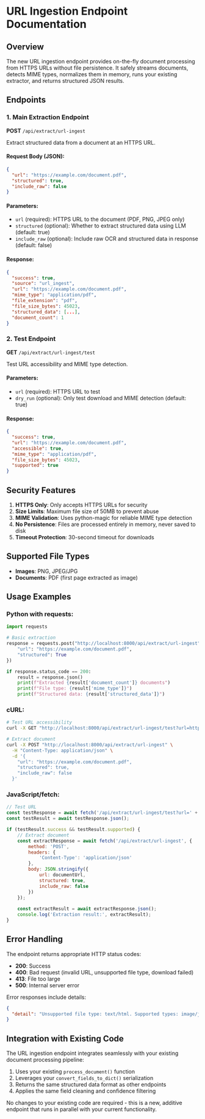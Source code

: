 # URL Ingestion Endpoint Documentation

## Overview

The new URL ingestion endpoint provides on-the-fly document processing from HTTPS URLs without file persistence. It safely streams documents, detects MIME types, normalizes them in memory, runs your existing extractor, and returns structured JSON results.

## Endpoints

### 1. Main Extraction Endpoint

**POST** `/api/extract/url-ingest`

Extract structured data from a document at an HTTPS URL.

#### Request Body (JSON):
```json
{
  "url": "https://example.com/document.pdf",
  "structured": true,
  "include_raw": false
}
```

#### Parameters:
- `url` (required): HTTPS URL to the document (PDF, PNG, JPEG only)
- `structured` (optional): Whether to extract structured data using LLM (default: true)
- `include_raw` (optional): Include raw OCR and structured data in response (default: false)

#### Response:
```json
{
  "success": true,
  "source": "url_ingest",
  "url": "https://example.com/document.pdf",
  "mime_type": "application/pdf",
  "file_extension": "pdf",
  "file_size_bytes": 45023,
  "structured_data": [...],
  "document_count": 1
}
```

### 2. Test Endpoint

**GET** `/api/extract/url-ingest/test`

Test URL accessibility and MIME type detection.

#### Parameters:
- `url` (required): HTTPS URL to test
- `dry_run` (optional): Only test download and MIME detection (default: true)

#### Response:
```json
{
  "success": true,
  "url": "https://example.com/document.pdf",
  "accessible": true,
  "mime_type": "application/pdf",
  "file_size_bytes": 45023,
  "supported": true
}
```

## Security Features

1. **HTTPS Only**: Only accepts HTTPS URLs for security
2. **Size Limits**: Maximum file size of 50MB to prevent abuse
3. **MIME Validation**: Uses python-magic for reliable MIME type detection
4. **No Persistence**: Files are processed entirely in memory, never saved to disk
5. **Timeout Protection**: 30-second timeout for downloads

## Supported File Types

- **Images**: PNG, JPEG/JPG
- **Documents**: PDF (first page extracted as image)

## Usage Examples

### Python with requests:
```python
import requests

# Basic extraction
response = requests.post("http://localhost:8000/api/extract/url-ingest", json={
    "url": "https://example.com/document.pdf",
    "structured": True
})

if response.status_code == 200:
    result = response.json()
    print(f"Extracted {result['document_count']} documents")
    print(f"File type: {result['mime_type']}")
    print(f"Structured data: {result['structured_data']}")
```

### cURL:
```bash
# Test URL accessibility
curl -X GET "http://localhost:8000/api/extract/url-ingest/test?url=https://example.com/document.pdf"

# Extract document
curl -X POST "http://localhost:8000/api/extract/url-ingest" \
  -H "Content-Type: application/json" \
  -d '{
    "url": "https://example.com/document.pdf",
    "structured": true,
    "include_raw": false
  }'
```

### JavaScript/fetch:
```javascript
// Test URL
const testResponse = await fetch('/api/extract/url-ingest/test?url=' + encodeURIComponent(documentUrl));
const testResult = await testResponse.json();

if (testResult.success && testResult.supported) {
    // Extract document
    const extractResponse = await fetch('/api/extract/url-ingest', {
        method: 'POST',
        headers: {
            'Content-Type': 'application/json'
        },
        body: JSON.stringify({
            url: documentUrl,
            structured: true,
            include_raw: false
        })
    });
    
    const extractResult = await extractResponse.json();
    console.log('Extraction result:', extractResult);
}
```

## Error Handling

The endpoint returns appropriate HTTP status codes:

- **200**: Success
- **400**: Bad request (invalid URL, unsupported file type, download failed)
- **413**: File too large
- **500**: Internal server error

Error responses include details:
```json
{
  "detail": "Unsupported file type: text/html. Supported types: image/jpeg, image/png, application/pdf"
}
```

## Integration with Existing Code

The URL ingestion endpoint integrates seamlessly with your existing document processing pipeline:

1. Uses your existing `process_document()` function
2. Leverages your `convert_fields_to_dict()` serialization
3. Returns the same structured data format as other endpoints
4. Applies the same field cleaning and confidence filtering

No changes to your existing code are required - this is a new, additive endpoint that runs in parallel with your current functionality.
